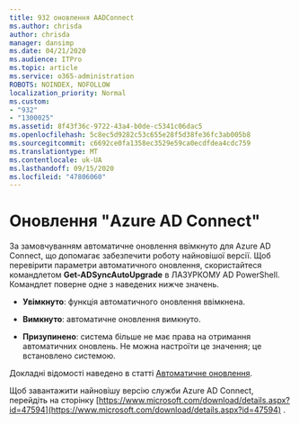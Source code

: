 ```yaml
---
title: 932 оновлення AADConnect
ms.author: chrisda
author: chrisda
manager: dansimp
ms.date: 04/21/2020
ms.audience: ITPro
ms.topic: article
ms.service: o365-administration
ROBOTS: NOINDEX, NOFOLLOW
localization_priority: Normal
ms.custom:
- "932"
- "1300025"
ms.assetid: 8f43f36c-9722-43a4-b0de-c5341c06dac5
ms.openlocfilehash: 5c8ec5d9282c53c655e28f5d38fe36fc3ab005b8
ms.sourcegitcommit: c6692ce0fa1358ec3529e59ca0ecdfdea4cdc759
ms.translationtype: MT
ms.contentlocale: uk-UA
ms.lasthandoff: 09/15/2020
ms.locfileid: "47806060"
---
```

# <a name="upgrade-azure-ad-connect"></a>Оновлення "Azure AD Connect"

За замовчуванням автоматичне оновлення ввімкнуто для Azure AD Connect, що допомагає забезпечити роботу найновішої версії. Щоб перевірити параметри автоматичного оновлення, скористайтеся командлетом **Get-ADSyncAutoUpgrade** в ЛАЗУРКОМУ AD PowerShell. Командлет поверне одне з наведених нижче значень.

- **Увімкнуто**: функція автоматичного оновлення ввімкнена.

- **Вимкнуто**: автоматичне оновлення вимкнуто.

- **Призупинено**: система більше не має права на отримання автоматичних оновлень. Не можна настроїти це значення; це встановлено системою.

Докладні відомості наведено в статті [Автоматичне оновлення](https://docs.microsoft.com/azure/active-directory/connect/active-directory-aadconnect-feature-automatic-upgrade).

Щоб завантажити найновішу версію служби Azure AD Connect, перейдіть на сторінку [https://www.microsoft.com/download/details.aspx?id=47594](https://www.microsoft.com/download/details.aspx?id=47594) .
